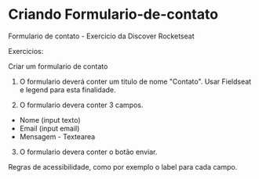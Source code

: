 # Criando Formulario-de-contato
Formulario de contato - Exercicio da Discover Rocketseat

Exercicios:

Criar um formulario de contato

1. O formulario deverá conter um titulo de nome "Contato". Usar Fieldseat e legend para esta finalidade.

2. O formulario devera conter 3 campos.    
- Nome (input texto)
- Email (input email)
- Mensagem - Textearea 

3. O formulario devera conter o botão enviar.

Regras de acessibilidade, como por exemplo o label para cada campo.

